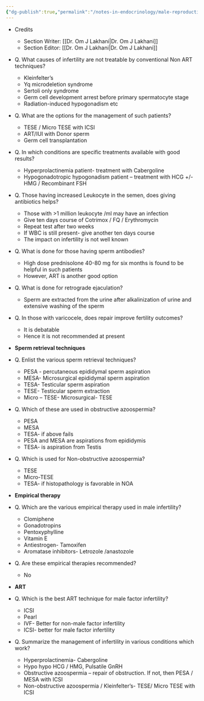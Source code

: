 ```yaml
---
{"dg-publish":true,"permalink":"/notes-in-endocrinology/male-reproductive-endocrinology/male-infertility/outline-of-the-management-of-male-infertility/"}
---
```


- Credits
    - Section Writer: [[Dr. Om J Lakhani\|Dr. Om J Lakhani]]
    - Section Editor: [[Dr. Om J Lakhani\|Dr. Om J Lakhani]]
 

- Q. What causes of infertility are not treatable by conventional Non ART techniques?
    - Kleinfelter’s
    - Yq microdeletion syndrome
    - Sertoli only syndrome
    - Germ cell development arrest before primary spermatocyte stage
    - Radiation-induced hypogonadism etc


- Q. What are the options for the management of such patients?
    - TESE / Micro TESE with ICSI
    - ART/IUI with Donor sperm
    - Germ cell transplantation


- Q. In which conditions are specific treatments available with good results?
    - Hyperprolactinemia patient- treatment with Cabergoline
    - Hypogonadotropic hypogonadism patient – treatment with HCG +/- HMG / Recombinant FSH


- Q. Those having increased Leukocyte in the semen, does giving antibiotics helps?
    - Those with >1 million leukocyte /ml may have an infection
    - Give ten days course of Cotrimox / FQ / Erythromycin
    - Repeat test after two weeks
    - If WBC is still present- give another ten days course
    - The impact on infertility is not well known


- Q. What is done for those having sperm antibodies?
    - High dose prednisolone 40-80 mg for six months is found to be helpful in such patients
    - However, ART is another good option


- Q. What is done for retrograde ejaculation?
    - Sperm are extracted from the urine after alkalinization of urine and extensive washing of the sperm


- Q. In those with varicocele, does repair improve fertility outcomes?
    - It is debatable
    - Hence it is not recommended at present


- **Sperm retrieval techniques**


- Q. Enlist the various sperm retrieval techniques?
    - PESA - percutaneous epididymal sperm aspiration
    - MESA- Microsurgical epididymal sperm aspiration
    - TESA- Testicular sperm aspiration
    - TESE- Testicular sperm extraction
    - Micro – TESE- Microsurgical- TESE


- Q. Which of these are used in obstructive azoospermia?
    - PESA
    - MESA
    - TESA- if above fails
    - PESA and MESA are aspirations from epididymis
    - TESA- is aspiration from Testis


- Q. Which is used for Non-obstructive azoospermia?
    - TESE
    - Micro-TESE
    - TESA- if histopathology is favorable in NOA


- **Empirical therapy**


- Q. Which are the various empirical therapy used in male infertility?
    - Clomiphene
    - Gonadotropins
    - Pentoxyphylline
    - Vitamin E
    - Antiestrogen- Tamoxifen
    - Aromatase inhibitors- Letrozole /anastozole


- Q. Are these empirical therapies recommended?
    - No


- **ART**


- Q. Which is the best ART technique for male factor infertility?
    - ICSI
    - Pearl
    - IVF- Better for non-male factor infertility
    - ICSI- better for male factor infertility


- Q. Summarize the management of infertility in various conditions which work?
    - Hyperprolactinemia- Cabergoline
    - Hypo hypo HCG / HMG, Pulsatile GnRH
    - Obstructive azoospermia – repair of obstruction. If not, then PESA / MESA with ICSI
    - Non-obstructive azoospermia / Kleinfelter’s- TESE/ Micro TESE with ICSI
